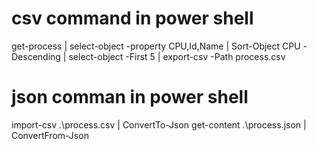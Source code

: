 # csv command in power shell
get-process | select-object -property CPU,Id,Name | Sort-Object CPU -Descending | select-object  -First 5 | export-csv -Path process.csv

# json comman in power shell
import-csv .\process.csv | ConvertTo-Json
get-content .\process.json | ConvertFrom-Json